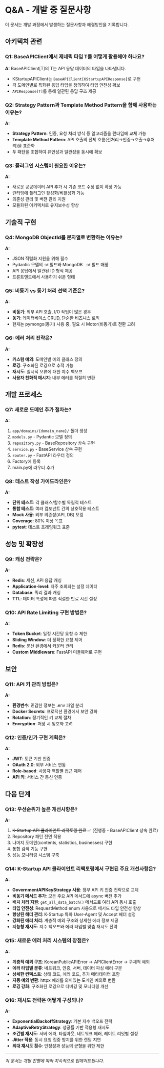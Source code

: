 # Q&A - 개발 중 질문사항

이 문서는 개발 과정에서 발생하는 질문사항과 해결방안을 기록합니다.

## 아키텍처 관련

### Q1: BaseAPIClient에서 제네릭 타입 T를 어떻게 활용해야 하나요?
**A:** BaseAPIClient[T]의 T는 API 응답 데이터의 타입을 나타냅니다.
- KStartupAPIClient는 `BaseAPIClient[KStartupAPIResponse]`로 구현
- 각 도메인별로 특화된 응답 타입을 정의하여 타입 안전성 확보
- `APIResponse[T]`를 통해 일관된 응답 구조 제공

### Q2: Strategy Pattern과 Template Method Pattern을 함께 사용하는 이유는?
**A:** 
- **Strategy Pattern**: 인증, 요청 처리 방식 등 알고리즘을 런타임에 교체 가능
- **Template Method Pattern**: API 호출의 전체 흐름(전처리→인증→호출→후처리)을 표준화
- 두 패턴을 조합하여 유연성과 일관성을 동시에 확보

### Q3: 플러그인 시스템이 필요한 이유는?
**A:** 
- 새로운 공공데이터 API 추가 시 기존 코드 수정 없이 확장 가능
- 런타임에 플러그인 활성화/비활성화 가능
- 의존성 관리 및 버전 관리 지원
- 모듈화된 아키텍처로 유지보수성 향상

## 기술적 구현

### Q4: MongoDB ObjectId를 문자열로 변환하는 이유는?
**A:** 
- JSON 직렬화 지원을 위해 필수
- Pydantic 모델의 `id` 필드와 MongoDB `_id` 필드 매핑
- API 응답에서 일관된 ID 형식 제공
- 프론트엔드에서 사용하기 쉬운 형태

### Q5: 비동기 vs 동기 처리 선택 기준은?
**A:**
- **비동기**: 외부 API 호출, I/O 작업이 많은 경우
- **동기**: 데이터베이스 CRUD, 단순한 비즈니스 로직
- 현재는 pymongo(동기) 사용 중, 필요 시 Motor(비동기)로 전환 고려

### Q6: 에러 처리 전략은?
**A:**
- **커스텀 예외**: 도메인별 예외 클래스 정의
- **로깅**: 구조화된 로깅으로 추적 가능
- **재시도**: 일시적 오류에 대한 지수 백오프
- **사용자 친화적 메시지**: 내부 에러를 적절히 변환

## 개발 프로세스

### Q7: 새로운 도메인 추가 절차는?
**A:**
1. `app/domains/{domain_name}/` 폴더 생성
2. `models.py` - Pydantic 모델 정의
3. `repository.py` - BaseRepository 상속 구현
4. `service.py` - BaseService 상속 구현  
5. `router.py` - FastAPI 라우터 정의
6. Factory에 등록
7. main.py에 라우터 추가

### Q8: 테스트 작성 가이드라인은?
**A:**
- **단위 테스트**: 각 클래스/함수별 독립적 테스트
- **통합 테스트**: 여러 컴포넌트 간의 상호작용 테스트
- **Mock 사용**: 외부 의존성(API, DB) 모킹
- **Coverage**: 80% 이상 목표
- **pytest**: 테스트 프레임워크 표준

## 성능 및 확장성

### Q9: 캐싱 전략은?
**A:**
- **Redis**: 세션, API 응답 캐싱
- **Application-level**: 자주 조회되는 설정 데이터
- **Database**: 쿼리 결과 캐싱
- **TTL**: 데이터 특성에 따른 적절한 만료 시간 설정

### Q10: API Rate Limiting 구현 방법은?
**A:**
- **Token Bucket**: 일정 시간당 요청 수 제한
- **Sliding Window**: 더 정확한 요청 제어
- **Redis**: 분산 환경에서 카운터 관리
- **Custom Middleware**: FastAPI 미들웨어로 구현

## 보안

### Q11: API 키 관리 방법은?
**A:**
- **환경변수**: 민감한 정보는 .env 파일 분리
- **Docker Secrets**: 프로덕션 환경에서 보안 강화
- **Rotation**: 정기적인 키 교체 절차
- **Encryption**: 저장 시 암호화 고려

### Q12: 인증/인가 구현 계획은?
**A:**
- **JWT**: 토큰 기반 인증
- **OAuth 2.0**: 외부 서비스 연동
- **Role-based**: 사용자 역할별 접근 제어
- **API 키**: 서비스 간 통신 인증

## 다음 단계

### Q13: 우선순위가 높은 개선사항은?
**A:**
1. ~~K-Startup API 클라이언트 리팩토링 완료~~ ✅ (진행중 - BaseAPIClient 상속 완료)
2. Repository 패턴 전면 적용
3. 나머지 도메인(contents, statistics, businesses) 구현
4. 통합 검색 기능 구현
5. 성능 모니터링 시스템 구축

### Q14: K-Startup API 클라이언트 리팩토링에서 구현된 주요 개선사항은?
**A:**
- **GovernmentAPIKeyStrategy 사용**: 정부 API 키 인증 전략으로 교체
- **비동기 메서드 추가**: 모든 주요 API 메서드에 async 버전 추가
- **배치 처리 지원**: `get_all_data_batch()` 메서드로 여러 API 동시 호출
- **타입 안전성**: RequestMethod enum 사용으로 메서드 타입 안전성 향상
- **향상된 헤더 관리**: K-Startup 특화 User-Agent 및 Accept 헤더 설정
- **강화된 에러 처리**: 계층적 예외 구조와 상세한 에러 정보 제공
- **지능형 재시도**: 지수 백오프와 에러 타입별 맞춤 재시도 전략

### Q15: 새로운 에러 처리 시스템의 장점은?
**A:**
- **계층적 예외 구조**: KoreanPublicAPIError → APIClientError → 구체적 예외
- **에러 타입별 분류**: 네트워크, 인증, 서버, 데이터 파싱 에러 구분
- **상세한 컨텍스트**: 상태 코드, 에러 코드, 추가 메타데이터 포함
- **자동 예외 변환**: httpx 에러를 의미있는 도메인 예외로 변환
- **로깅 강화**: 구조화된 로깅으로 디버깅 및 모니터링 개선

### Q16: 재시도 전략은 어떻게 구성되나?
**A:**
- **ExponentialBackoffStrategy**: 기본 지수 백오프 전략
- **AdaptiveRetryStrategy**: 성공률 기반 적응형 재시도
- **조건별 재시도**: 서버 에러, 타임아웃, 네트워크 에러, 레이트 리밋별 설정
- **Jitter 적용**: 동시 요청 집중 방지를 위한 랜덤 지연
- **최대 재시도 횟수**: 안정성과 성능의 균형을 위한 제한

---

*이 문서는 개발 진행에 따라 지속적으로 업데이트됩니다.*